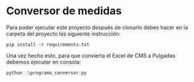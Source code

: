 # Conversor de medidas

Para poder ejecutar este proyecto después de clonarlo debes hacer en la carpeta del proyecto las siguiente instrucción:


```
pip install -r requirements.txt
```

Una vez hecho esto, para que convierta el Excel de CMS a Pulgadas debemos ejecutar en consola:

```
python .\programa_conversor.py
```
